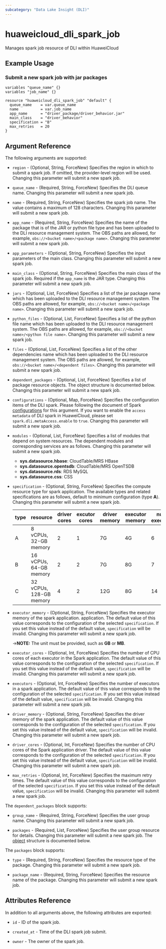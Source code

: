 ```yaml
---
subcategory: "Data Lake Insight (DLI)"
---
```


# huaweicloud_dli_spark_job

Manages spark job resource of DLI within HuaweiCloud

## Example Usage

### Submit a new spark job with jar packages

```hcl
variables "queue_name" {}
variables "job_name" {}

resource "huaweicloud_dli_spark_job" "default" {
  queue_name    = var.queue_name
  name          = var.job_name
  app_name      = "driver_package/driver_behavior.jar"
  main_class    = "driver_behavior"
  specification = "B"
  max_retries   = 20
}
```

## Argument Reference

The following arguments are supported:

* `region` - (Optional, String, ForceNew) Specifies the region in which to submit a spark job.
  If omitted, the provider-level region will be used.
  Changing this parameter will submit a new spark job.

* `queue_name` - (Required, String, ForceNew) Specifies the DLI queue name.
  Changing this parameter will submit a new spark job.

* `name` - (Required, String, ForceNew) Specifies the spark job name.
  The value contains a maximum of 128 characters.
  Changing this parameter will submit a new spark job.

* `app_name` - (Required, String, ForceNew) Specifies the name of the package that is of the JAR or python file type and
  has been uploaded to the DLI resource management system.
  The OBS paths are allowed, for example, `obs://<bucket name>/<package name>`.
  Changing this parameter will submit a new spark job.

* `app_parameters` - (Optional, String, ForceNew) Specifies the input parameters of the main class.
  Changing this parameter will submit a new spark job.

* `main_class` - (Optional, String, ForceNew) Specifies the main class of the spark job.
  Required if the `app_name` is the JAR type.
  Changing this parameter will submit a new spark job.

* `jars` - (Optional, List, ForceNew) Specifies a list of the jar package name which has been uploaded to the DLI
  resource management system. The OBS paths are allowed, for example, `obs://<bucket name>/<package name>`.
  Changing this parameter will submit a new spark job.

* `python_files` - (Optional, List, ForceNew) Specifies a list of the python file name which has been uploaded to the
  DLI resource management system. The OBS paths are allowed, for example, `obs://<bucket name>/<python file name>`.
  Changing this parameter will submit a new spark job.

* `files` - (Optional, List, ForceNew) Specifies a list of the other dependencies name which has been uploaded to the
  DLI resource management system. The OBS paths are allowed, for example, `obs://<bucket name>/<dependent files>`.
  Changing this parameter will submit a new spark job.

* `dependent_packages` - (Optional, List, ForceNew) Specifies a list of package resource objects.
  The object structure is documented below.
  Changing this parameter will submit a new spark job.

* `configurations` - (Optional, Map, ForceNew) Specifies the configuration items of the DLI spark.
  Please following the document of Spark [configurations](https://spark.apache.org/docs/latest/configuration.html) for
  this argument. If you want to enable the `access metadata` of DLI spark in HuaweiCloud, please set
  `spark.dli.metaAccess.enable` to `true`. Changing this parameter will submit a new spark job.

* `modules` - (Optional, List, ForceNew) Specifies a list of modules that depend on system resources.
  The dependent modules and corresponding services are as follows.
  Changing this parameter will submit a new spark job.
  + **sys.datasource.hbase**: CloudTable/MRS HBase
  + **sys.datasource.opentsdb**: CloudTable/MRS OpenTSDB
  + **sys.datasource.rds**: RDS MySQL
  + **sys.datasource.css**: CSS

* `specification` - (Optional, String, ForceNew) Specifies the compute resource type for spark application.
  The available types and related specifications are as follows, default to minimum configuration (type **A**).
  Changing this parameter will submit a new spark job.

  | type | resource | driver cores | excutor cores | driver memory | executor memory | num executor |
  | ---- | ---- | ---- | ---- | ---- | ---- | ---- |
  | A | 8 vCPUs, 32-GB memory | 2 | 1 | 7G | 4G | 6 |
  | B | 16 vCPUs, 64-GB memory | 2 | 2 | 7G | 8G | 7 |
  | C | 32 vCPUs, 128-GB memory | 4 | 2 | 12G | 8G | 14 |

* `executor_memory` - (Optional, String, ForceNew) Specifies the executor memory of the spark application.
  application. The default value of this value corresponds to the configuration of the selected `specification`.
  If you set this value instead of the default value, `specification` will be invalid.
  Changing this parameter will submit a new spark job.

  ->**NOTE:** The unit must be provided, such as **GB** or **MB**.

* `executor_cores` - (Optional, Int, ForceNew) Specifies the number of CPU cores of each executor in the Spark
  application. The default value of this value corresponds to the configuration of the selected `specification`.
  If you set this value instead of the default value, `specification` will be invalid.
  Changing this parameter will submit a new spark job.

* `executors` - (Optional, Int, ForceNew) Specifies the number of executors in a spark application.
  The default value of this value corresponds to the configuration of the selected `specification`.
  If you set this value instead of the default value, `specification` will be invalid.
  Changing this parameter will submit a new spark job.

* `driver_memory` - (Optional, String, ForceNew) Specifies the driver memory of the spark application.
  The default value of this value corresponds to the configuration of the selected `specification`.
  If you set this value instead of the default value, `specification` will be invalid.
  Changing this parameter will submit a new spark job.

* `driver_cores` - (Optional, Int, ForceNew) Specifies the number of CPU cores of the Spark application driver.
  The default value of this value corresponds to the configuration of the selected `specification`.
  If you set this value instead of the default value, `specification` will be invalid.
  Changing this parameter will submit a new spark job.

* `max_retries` - (Optional, Int, ForceNew) Specifies the maximum retry times.
  The default value of this value corresponds to the configuration of the selected `specification`.
  If you set this value instead of the default value, `specification` will be invalid.
  Changing this parameter will submit a new spark job.

The `dependent_packages` block supports:

* `group_name` - (Required, String, ForceNew) Specifies the user group name.
  Changing this parameter will submit a new spark job.

* `packages` - (Required, List, ForceNew) Specifies the user group resource for details.
  Changing this parameter will submit a new spark job.
  The [object](#dependent_packages_packages) structure is documented below.

<a name="dependent_packages_packages"></a>
The `packages` block supports:

* `type` - (Required, String, ForceNew) Specifies the resource type of the package.
  Changing this parameter will submit a new spark job.

* `package_name` - (Required, String, ForceNew) Specifies the resource name of the package.
  Changing this parameter will submit a new spark job.

## Attributes Reference

In addition to all arguments above, the following attributes are exported:

* `id` - ID of the spark job.

* `created_at` - Time of the DLI spark job submit.

* `owner` - The owner of the spark job.
